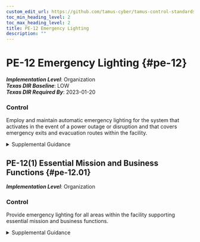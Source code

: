 ```yaml
---
custom_edit_url: https://github.com/tamus-cyber/tamus-control-standards/tree/main/content/tamus.edu/TAMUS_profile.xml
toc_min_heading_level: 2
toc_max_heading_level: 2
title: PE-12 Emergency Lighting
description: ""
---
```


# PE-12 Emergency Lighting {#pe-12}

_**Implementation Level**_: Organization\
_**Texas DIR Baseline**_: LOW\
_**Texas DIR Required By**_: 2023-01-20

### Control

Employ and maintain automatic emergency lighting for the system that activates in the event of a power outage or disruption and that covers emergency exits and evacuation routes within the facility.


<details><summary>Supplemental Guidance</summary>The provision of emergency lighting applies primarily to organizational facilities that contain concentrations of system resources, including data centers, server rooms, and mainframe computer rooms. Emergency lighting provisions for the system are described in the contingency plan for the organization. If emergency lighting for the system fails or cannot be provided, organizations consider alternate processing sites for power-related contingencies.</details>


## PE-12(1) Essential Mission and Business Functions {#pe-12.01}

_**Implementation Level**_: Organization

### Control

Provide emergency lighting for all areas within the facility supporting essential mission and business functions.


<details><summary>Supplemental Guidance</summary>Organizations define their essential missions and functions.</details>
